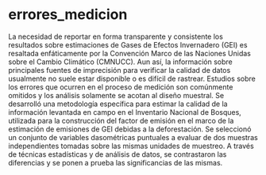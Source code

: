 # errores_medicion
La necesidad de reportar en forma transparente y consistente los resultados sobre estimaciones de Gases de Efectos Invernadero (GEI) es resaltada enfáticamente por la Convención Marco de las Naciones Unidas sobre el Cambio Climático (CMNUCC). Aun así, la información sobre principales fuentes de imprecisión para verificar la calidad de datos usualmente no suele estar disponible o es difícil de rastrear. Estudios sobre los errores que ocurren en el proceso de medición son comúnmente omitidos y los análisis solamente se acotan al diseño muestral. Se desarrolló una metodología específica para estimar la calidad de la información levantada en campo en el Inventario Nacional de Bosques, utilizada para la construcción del factor de emisión en el marco de la estimación de emisiones de GEI debidas a la deforestación. Se seleccionó un conjunto de variables dasométricas puntuales a evaluar de dos muestras independientes tomadas sobre las mismas unidades de muestreo. A través de técnicas estadísticas y de análisis de datos, se contrastaron las diferencias y se ponen a prueba las significancias de las mismas. 
